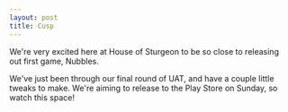 ```yaml
---
layout: post
title: Cusp
---
```


We're very excited here at House of Sturgeon to be so close to releasing out first game, Nubbles.

We've just been through our final round of UAT, and have a couple little tweaks to make. We're aiming to release to the Play Store on Sunday, so watch this space!